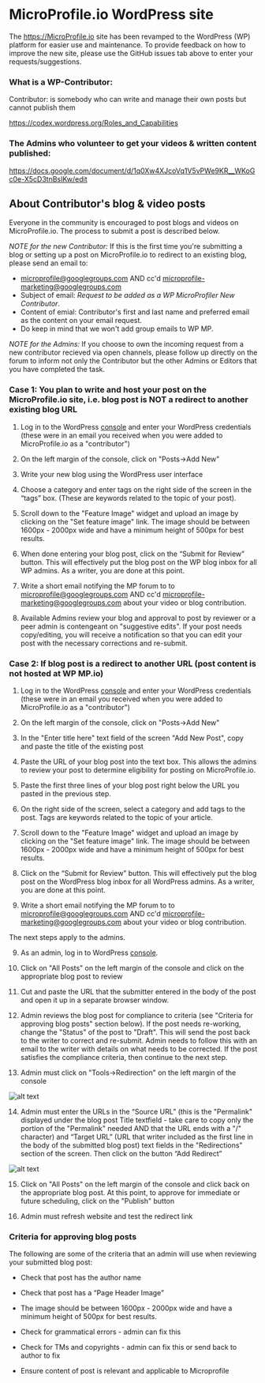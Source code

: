 # MicroProfile.io WordPress site

The https://MicroProfile.io site has been revamped to the WordPress (WP) platform for easier use and maintenance. To provide feedback on how to improve the new site, please use the GitHub issues tab above to enter your requests/suggestions.

### What is a WP-Contributor:

Contributor: is somebody who can write and manage their own posts but cannot publish them

 https://codex.wordpress.org/Roles_and_Capabilities

### The Admins who volunteer to get your videos & written content published: 

https://docs.google.com/document/d/1q0Xw4XJcoVq1V5vPWe9KR__WKoGc0e-X5cD3tnBsIKw/edit

## About Contributor's blog & video posts

Everyone in the community is encouraged to post blogs and videos on MicroProfile.io. The process to submit a post is described below.

_NOTE for the new Contributor:_ If this is the first time you're submitting a blog or setting up a post on MicroProfile.io to redirect to an existing blog, please send an email to:
* microprofile@googlegroups.com AND cc'd microprofile-marketing@googlegroups.com 
* Subject of email: *Request to be added as a WP MicroProfiler New Contributor*.
* Content of emial: Contributor's first and last name and preferred email as the content on your email request. 
* Do keep in mind that we won't add group emails to WP MP. 

_NOTE for the Admins:_ If you choose to own the incoming request from a new contributor recieved via open channels, please follow up directly on the forum to inform not only the Contributor but the other Admins or Editors that you have completed the task. 


### Case 1: You plan to write and host your post on the MicroProfile.io site, i.e. blog post is NOT a redirect to another existing blog URL

1. Log in to the WordPress [console](https://microprofile.wpengine.com/wp-admin/) and enter your WordPress credentials (these were in an email you received when you were added to MicroProfile.io as a "contributor")

2. On the left margin of the console, click on "Posts->Add New"

3. Write your new blog using the WordPress user interface

4. Choose a category and enter tags on the right side of the screen in the “tags” box. (These are keywords related to the topic of your post).

5. Scroll down to the "Feature Image" widget and upload an image by clicking on the "Set feature image" link. The image should be between 1600px - 2000px wide and have a minimum height of 500px for best results.  

6. When done entering your blog post, click on the “Submit for Review” button. This will effectively put the blog post on the WP blog inbox for all WP admins. As a writer, you are done at this point.

7. Write a short email notifying the MP forum to to microprofile@googlegroups.com AND cc'd microprofile-marketing@googlegroups.com about your video or blog contribution. 

8. Available Admins review your blog and approval to post by reviewer or a peer admin is contengeant on "suggestive edits".  If your post needs copy/editing, you will receive a notification so that you can edit your post with the necessary corrections and re-submit. 

### Case 2: If blog post is a redirect to another URL (post content is not hosted at WP MP.io)

1. Log in to the WordPress [console](https://microprofile.wpengine.com/wp-admin/) and enter your WordPress credentials (these were in an email you received when you were added to MicroProfile.io as a "contributor")

2. On the left margin of the console, click on "Posts->Add New"

3. In the "Enter title here" text field of the screen "Add New Post", copy and paste the title of the existing post

4. Paste the URL of your blog post into the text box. This allows the admins to review your post to determine eligibility for posting on MicroProfile.io.

5. Paste the first three lines of your blog post right below the URL you pasted in the previous step.

6. On the right side of the screen, select a category and add tags to the post. Tags are keywords related to the topic of your article.

7. Scroll down to the "Feature Image" widget and upload an image by clicking on the "Set feature image" link. The image should be between 1600px - 2000px wide and have a minimum height of 500px for best results. 

8. Click on the “Submit for Review” button. This will effectively put the blog post on the WordPress blog inbox for all WordPress admins. As a writer, you are done at this point.

9. Write a short email notifying the MP forum to to microprofile@googlegroups.com AND cc'd microprofile-marketing@googlegroups.com about your video or blog contribution. 

The next steps apply to the admins.

9. As an admin, log in to WordPress [console](https://microprofile.wpengine.com/wp-admin/).

10. Click on "All Posts" on the left margin of the console and click on the appropriate blog post to review

11. Cut and paste the URL that the submitter entered in the body of the post and open it up in a separate browser window.

12. Admin reviews the blog post for compliance to criteria (see "Criteria for approving blog posts" section below). If the post needs re-working, change the "Status" of the post to "Draft".  This will send the post back to the writer to correct and re-submit. Admin needs to follow this with an email to the writer with details on what needs to be corrected. If the post satisfies the compliance criteria, then continue to the next step.

13. Admin must click on "Tools->Redirection" on the left margin of the console

![alt text](https://github.com/microprofile/wpsite/blob/master/images/selectToolsRedirection.png)

14. Admin must enter the URLs in the “Source URL” (this is the "Permalink" displayed under the blog post Title textfield - take care to copy only the portion of the "Permalink" needed AND that the URL ends with a "/" character) and “Target URL” (URL that writer included as the first line in the body of the submitted blog post) text fields in the "Redirections" section of the screen. Then click on the button “Add Redirect”

![alt text](https://github.com/microprofile/wpsite/blob/master/images/enterURLsForRedirection.png)

15. Click on "All Posts" on the left margin of the console and click back on the appropriate blog post. At this point, to approve for immediate or future scheduling, click on the "Publish" button

16. Admin must refresh website and test the redirect link

### Criteria for approving blog posts

The following are some of the criteria that an admin will use when reviewing your submitted blog post:

* Check that post has the author name

* Check that post has a “Page Header Image”

* The image should be between 1600px - 2000px wide and have a minimum height of 500px for best results.

* Check for grammatical errors - admin can fix this

* Check for TMs and copyrights - admin can fix this or send back to author to fix

* Ensure content of post is relevant and applicable to Microprofile
